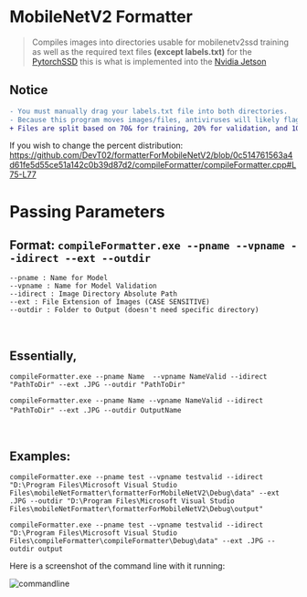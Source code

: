# MobileNetV2 Formatter
> Compiles images into directories usable for mobilenetv2ssd training as well as the required text files **(except labels.txt)** for the
[PytorchSSD](https://github.com/qfgaohao/pytorch-ssd/) this is what is implemented into the [Nvidia Jetson](https://github.com/dusty-nv/jetson-inference)

## Notice
```diff
- You must manually drag your labels.txt file into both directories. 
- Because this program moves images/files, antiviruses will likely flag it as malicious. Just exclude the program.'
+ Files are split based on 70& for training, 20% for validation, and 10% for testing.  
```
If you wish to change the percent distribution:
https://github.com/DevT02/formatterForMobileNetV2/blob/0c514761563a4d61fe5d55ce51a142c0b39d87d2/compileFormatter/compileFormatter.cpp#L75-L77
# Passing Parameters
## Format: ``compileFormatter.exe --pname --vpname --idirect --ext --outdir``
```
--pname : Name for Model
--vpname : Name for Model Validation
--idirect : Image Directory Absolute Path
--ext : File Extension of Images (CASE SENSITIVE)
--outdir : Folder to Output (doesn't need specific directory)
```
&nbsp;
## Essentially,

```compileFormatter.exe --pname Name  --vpname NameValid --idirect "PathToDir" --ext .JPG --outdir "PathToDir"```

```compileFormatter.exe --pname Name --vpname NameValid --idirect "PathToDir" --ext .JPG --outdir OutputName```
&nbsp;

&nbsp;
## Examples:

```compileFormatter.exe --pname test --vpname testvalid --idirect "D:\Program Files\Microsoft Visual Studio Files\mobileNetFormatter\formatterForMobileNetV2\Debug\data" --ext .JPG --outdir "D:\Program Files\Microsoft Visual Studio Files\mobileNetFormatter\formatterForMobileNetV2\Debug\output"```


```compileFormatter.exe --pname test --vpname testvalid --idirect "D:\Program Files\Microsoft Visual Studio Files\compileFormatter\compileFormatter\Debug\data" --ext .JPG --outdir output```





Here is a screenshot of the command line with it running:

![commandline](https://user-images.githubusercontent.com/40608267/200220476-f381d9d8-f1bf-40ce-92a9-03fd8f60afee.png)




